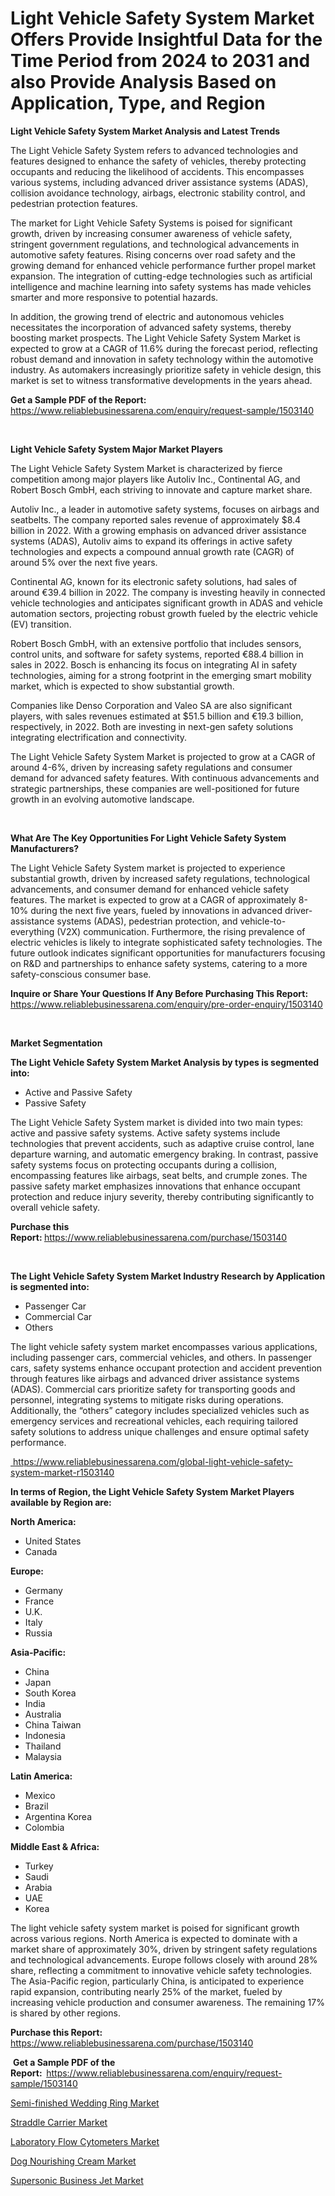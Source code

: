 <p><h1>Light Vehicle Safety System Market Offers Provide Insightful Data for the Time Period from 2024 to 2031 and also Provide Analysis Based on Application, Type, and Region</h1></p><p><strong>Light Vehicle Safety System Market Analysis and Latest Trends</strong></p>
<p><p>The Light Vehicle Safety System refers to advanced technologies and features designed to enhance the safety of vehicles, thereby protecting occupants and reducing the likelihood of accidents. This encompasses various systems, including advanced driver assistance systems (ADAS), collision avoidance technology, airbags, electronic stability control, and pedestrian protection features. </p><p>The market for Light Vehicle Safety Systems is poised for significant growth, driven by increasing consumer awareness of vehicle safety, stringent government regulations, and technological advancements in automotive safety features. Rising concerns over road safety and the growing demand for enhanced vehicle performance further propel market expansion. The integration of cutting-edge technologies such as artificial intelligence and machine learning into safety systems has made vehicles smarter and more responsive to potential hazards.</p><p>In addition, the growing trend of electric and autonomous vehicles necessitates the incorporation of advanced safety systems, thereby boosting market prospects. The Light Vehicle Safety System Market is expected to grow at a CAGR of 11.6% during the forecast period, reflecting robust demand and innovation in safety technology within the automotive industry. As automakers increasingly prioritize safety in vehicle design, this market is set to witness transformative developments in the years ahead.</p></p>
<p><strong>Get a Sample PDF of the Report:&nbsp;</strong> <a href="https://www.reliablebusinessarena.com/enquiry/request-sample/1503140?utm_campaign=1288&utm_medium=2&utm_source=Github&utm_content=ia&utm_term=27092024&utm_id=light-vehicle-safety-system">https://www.reliablebusinessarena.com/enquiry/request-sample/1503140</a></p>
<p>&nbsp;</p>
<p><strong>Light Vehicle Safety System Major Market Players</strong></p>
<p><p>The Light Vehicle Safety System Market is characterized by fierce competition among major players like Autoliv Inc., Continental AG, and Robert Bosch GmbH, each striving to innovate and capture market share.</p><p>Autoliv Inc., a leader in automotive safety systems, focuses on airbags and seatbelts. The company reported sales revenue of approximately $8.4 billion in 2022. With a growing emphasis on advanced driver assistance systems (ADAS), Autoliv aims to expand its offerings in active safety technologies and expects a compound annual growth rate (CAGR) of around 5% over the next five years.</p><p>Continental AG, known for its electronic safety solutions, had sales of around €39.4 billion in 2022. The company is investing heavily in connected vehicle technologies and anticipates significant growth in ADAS and vehicle automation sectors, projecting robust growth fueled by the electric vehicle (EV) transition.</p><p>Robert Bosch GmbH, with an extensive portfolio that includes sensors, control units, and software for safety systems, reported €88.4 billion in sales in 2022. Bosch is enhancing its focus on integrating AI in safety technologies, aiming for a strong footprint in the emerging smart mobility market, which is expected to show substantial growth.</p><p>Companies like Denso Corporation and Valeo SA are also significant players, with sales revenues estimated at $51.5 billion and €19.3 billion, respectively, in 2022. Both are investing in next-gen safety solutions integrating electrification and connectivity.</p><p>The Light Vehicle Safety System Market is projected to grow at a CAGR of around 4-6%, driven by increasing safety regulations and consumer demand for advanced safety features. With continuous advancements and strategic partnerships, these companies are well-positioned for future growth in an evolving automotive landscape.</p></p>
<p>&nbsp;</p>
<p><strong>What Are The Key Opportunities For Light Vehicle Safety System Manufacturers?</strong></p>
<p><p>The Light Vehicle Safety System market is projected to experience substantial growth, driven by increased safety regulations, technological advancements, and consumer demand for enhanced vehicle safety features. The market is expected to grow at a CAGR of approximately 8-10% during the next five years, fueled by innovations in advanced driver-assistance systems (ADAS), pedestrian protection, and vehicle-to-everything (V2X) communication. Furthermore, the rising prevalence of electric vehicles is likely to integrate sophisticated safety technologies. The future outlook indicates significant opportunities for manufacturers focusing on R&D and partnerships to enhance safety systems, catering to a more safety-conscious consumer base.</p></p>
<p><strong>Inquire or Share Your Questions If Any Before Purchasing This Report:</strong> <a href="https://www.reliablebusinessarena.com/enquiry/pre-order-enquiry/1503140?utm_campaign=1288&utm_medium=2&utm_source=Github&utm_content=ia&utm_term=27092024&utm_id=light-vehicle-safety-system">https://www.reliablebusinessarena.com/enquiry/pre-order-enquiry/1503140</a></p>
<p>&nbsp;</p>
<p><strong>Market Segmentation</strong></p>
<p><strong>The Light Vehicle Safety System Market Analysis by types is segmented into:</strong></p>
<p><ul><li>Active and Passive Safety</li><li>Passive Safety</li></ul></p>
<p><p>The Light Vehicle Safety System market is divided into two main types: active and passive safety systems. Active safety systems include technologies that prevent accidents, such as adaptive cruise control, lane departure warning, and automatic emergency braking. In contrast, passive safety systems focus on protecting occupants during a collision, encompassing features like airbags, seat belts, and crumple zones. The passive safety market emphasizes innovations that enhance occupant protection and reduce injury severity, thereby contributing significantly to overall vehicle safety.</p></p>
<p><strong>Purchase this Report:&nbsp;</strong><a href="https://www.reliablebusinessarena.com/purchase/1503140?utm_campaign=1288&utm_medium=2&utm_source=Github&utm_content=ia&utm_term=27092024&utm_id=light-vehicle-safety-system">https://www.reliablebusinessarena.com/purchase/1503140</a></p>
<p>&nbsp;</p>
<p><strong>The Light Vehicle Safety System Market Industry Research by Application is segmented into:</strong></p>
<p><ul><li>Passenger Car</li><li>Commercial Car</li><li>Others</li></ul></p>
<p><p>The light vehicle safety system market encompasses various applications, including passenger cars, commercial vehicles, and others. In passenger cars, safety systems enhance occupant protection and accident prevention through features like airbags and advanced driver assistance systems (ADAS). Commercial cars prioritize safety for transporting goods and personnel, integrating systems to mitigate risks during operations. Additionally, the “others” category includes specialized vehicles such as emergency services and recreational vehicles, each requiring tailored safety solutions to address unique challenges and ensure optimal safety performance.</p></p>
<p><a href="https://www.reliablebusinessarena.com/global-light-vehicle-safety-system-market-r1503140?utm_campaign=1288&utm_medium=2&utm_source=Github&utm_content=ia&utm_term=27092024&utm_id=light-vehicle-safety-system">&nbsp;https://www.reliablebusinessarena.com/global-light-vehicle-safety-system-market-r1503140</a></p>
<p><strong>In terms of Region, the Light Vehicle Safety System Market Players available by Region are:</strong></p>
<p>
    <p> <strong> North America: </strong>
        <ul>
            <li>United States</li>
            <li>Canada</li>
        </ul>
        </p> 
    <p> <strong> Europe: </strong>
        <ul>
            <li>Germany</li>
            <li>France</li>
            <li>U.K.</li>
            <li>Italy</li>
            <li>Russia</li>
        </ul>
        </p> 
    <p> <strong> Asia-Pacific: </strong>
        <ul>
            <li>China</li>
            <li>Japan</li>
            <li>South Korea</li>
            <li>India</li>
            <li>Australia</li>
            <li>China Taiwan</li>
            <li>Indonesia</li>
            <li>Thailand</li>
            <li>Malaysia</li>
        </ul>
        </p> 
    <p> <strong> Latin America: </strong>
        <ul>
            <li>Mexico</li>
            <li>Brazil</li>
            <li>Argentina Korea</li>
            <li>Colombia</li>
        </ul>
        </p> 
    <p> <strong> Middle East & Africa: </strong>
        <ul>
            <li>Turkey</li>
            <li>Saudi</li>
            <li>Arabia</li>
            <li>UAE</li>
            <li>Korea</li>
        </ul>
    </p>
    </p>
<p><p>The light vehicle safety system market is poised for significant growth across various regions. North America is expected to dominate with a market share of approximately 30%, driven by stringent safety regulations and technological advancements. Europe follows closely with around 28% share, reflecting a commitment to innovative vehicle safety technologies. The Asia-Pacific region, particularly China, is anticipated to experience rapid expansion, contributing nearly 25% of the market, fueled by increasing vehicle production and consumer awareness. The remaining 17% is shared by other regions.</p></p>
<p><strong>Purchase this Report: </strong><a href="https://www.reliablebusinessarena.com/purchase/1503140?utm_campaign=1288&utm_medium=2&utm_source=Github&utm_content=ia&utm_term=27092024&utm_id=light-vehicle-safety-system">https://www.reliablebusinessarena.com/purchase/1503140</a></p>
<p>&nbsp;<strong>Get a Sample PDF of the Report:&nbsp;&nbsp;</strong><a href="https://www.reliablebusinessarena.com/enquiry/request-sample/1503140?utm_campaign=1288&utm_medium=2&utm_source=Github&utm_content=ia&utm_term=27092024&utm_id=light-vehicle-safety-system">https://www.reliablebusinessarena.com/enquiry/request-sample/1503140</a></p>
<p><strong></strong></p>
<p><p><a href="https://issuu.com/reportprime-2/docs/semi-finished-wedding-ring-market-s_3fc0b06bfb8d16?utm_campaign=1288&utm_medium=2&utm_source=Github&utm_content=ia&utm_term=27092024&utm_id=light-vehicle-safety-system">Semi-finished Wedding Ring Market</a></p><p><a href="https://www.linkedin.com/pulse/insights-straddle-carrier-market-share-competitive-landscape-igtwf?utm_campaign=1288&utm_medium=2&utm_source=Github&utm_content=ia&utm_term=27092024&utm_id=light-vehicle-safety-system">Straddle Carrier Market</a></p><p><a href="https://github.com/gulaimolin/Market-Research-Report-List-6/blob/main/laboratory-flow-cytometers-market.md?utm_campaign=1288&utm_medium=2&utm_source=Github&utm_content=ia&utm_term=27092024&utm_id=light-vehicle-safety-system">Laboratory Flow Cytometers Market</a></p><p><a href="https://issuu.com/reportprime-2/docs/dog-nourishing-cream-market-size-20_cacb285b04c5ab?utm_campaign=1288&utm_medium=2&utm_source=Github&utm_content=ia&utm_term=27092024&utm_id=light-vehicle-safety-system">Dog Nourishing Cream Market</a></p><p><a href="https://www.linkedin.com/pulse/future-ready-strategic-insights-global-supersonic-business-jet-tcfdf?utm_campaign=1288&utm_medium=2&utm_source=Github&utm_content=ia&utm_term=27092024&utm_id=light-vehicle-safety-system">Supersonic Business Jet Market</a></p></p>